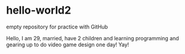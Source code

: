 # hello-world2
empty repository for practice with GitHub

Hello, I am 29, married, have 2 children and learning programming and gearing up to do video game design one day! Yay!
